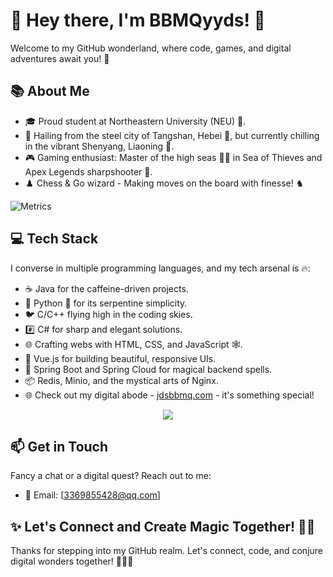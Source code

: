 # 👋 Hey there, I'm BBMQyyds! 🌟

Welcome to my GitHub wonderland, where code, games, and digital adventures await you! 🚀

## 📚 About Me

- 🎓 Proud student at Northeastern University (NEU) 🎒.
- 🏡 Hailing from the steel city of Tangshan, Hebei 🏢, but currently chilling in the vibrant Shenyang, Liaoning 🌆.
- 🎮 Gaming enthusiast: Master of the high seas 🏴‍☠️ in Sea of Thieves and Apex Legends sharpshooter 🔫.
- ♟️ Chess & Go wizard - Making moves on the board with finesse! ♞

![Metrics](https://metrics.lecoq.io/BBMQyyds?template=classic&base=header%2C%20activity%2C%20community%2C%20repositories%2C%20metadata&base.indepth=false&base.hireable=false&base.skip=false&config.timezone=Asia%2FShanghai)

## 💻 Tech Stack

I converse in multiple programming languages, and my tech arsenal is 🔥:

- ☕ Java for the caffeine-driven projects.
- 🐍 Python 🐉 for its serpentine simplicity.
- 🐦 C/C++ flying high in the coding skies.
- #️⃣ C# for sharp and elegant solutions.
- 🌐 Crafting webs with HTML, CSS, and JavaScript 🕸️.
- 🖖 Vue.js for building beautiful, responsive UIs.
- 🍃 Spring Boot and Spring Cloud for magical backend spells.
- 📦 Redis, Minio, and the mystical arts of Nginx.
- 🌐 Check out my digital abode - [jdsbbmq.com](https://jdsbbmq.com) - it's something special!

<div align="center"> <img src="https://github-readme-stats.vercel.app/api/top-langs/?username=BBMQyyds&hide_title=true&hide_border=true&layout=compact&langs_count=6&text_color=000&icon_color=fff&bg_color=0,52fa5a,4dfcff,c64dff&theme=graywhite" /> </div>

## 📫 Get in Touch

Fancy a chat or a digital quest? Reach out to me:

- 📧 Email: [3369855428@qq.com]

## ✨ Let's Connect and Create Magic Together! 🤖✨

Thanks for stepping into my GitHub realm. Let's connect, code, and conjure digital wonders together! 🧙‍♂️✨
